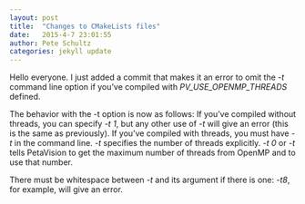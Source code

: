 ```yaml
---
layout: post
title:  "Changes to CMakeLists files"
date:   2015-4-7 23:01:55
author: Pete Schultz
categories: jekyll update
---
```


Hello everyone.  I just added a commit that makes it an error to omit the *-t* command line option if you’ve compiled with *PV_USE_OPENMP_THREADS* defined.

The behavior with the -t option is now as follows:
If you’ve compiled without threads, you can specify *-t 1*, but any other use of *-t* will give an error (this is the same as previously).
If you’ve compiled with threads, you must have *-t* in the command line.
*-t <positive number>* specifies the number of threads explicitly.
*-t 0* or *-t* tells PetaVision to get the maximum number of threads from OpenMP and to use that number.

There must be whitespace between *-t* and its argument if there is one: *-t8*, for example, will give an error.


